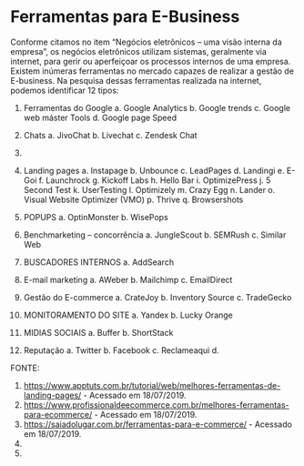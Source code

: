# Ferramentas para E-Business

Conforme citamos no item “Negócios eletrônicos – uma visão interna da empresa”, os negócios  eletrônicos utilizam sistemas, geralmente via internet, para gerir ou aperfeiçoar os processos internos de uma empresa. Existem inúmeras ferramentas no mercado capazes de realizar a gestão de E-business.
Na pesquisa dessas ferramentas realizada na internet, podemos identificar 12 tipos: 
1)	Ferramentas do Google
a.	Google Analytics
b.	Google trends
c.	Google web máster Tools
d.	Google page Speed
2)	Chats
a.	JivoChat
b.	Livechat
c.	Zendesk Chat
3)	
4)	Landing pages
a.	Instapage
b.	Unbounce
c.	LeadPages
d.	Landingi
e.	E-Goi
f.	Launchrock
g.	Kickoff Labs
h.	Hello Bar
i.	OptimizePress
j.	5 Second Test
k.	UserTesting 
l.	Optimizely 
m.	Crazy Egg
n.	Lander
o.	Visual Website Optimizer (VMO)
p.	Thrive
q.	Browsershots

5)	POPUPS
a.	OptinMonster
b.	WisePops

6)	Benchmarketing – concorrência 
a.	JungleScout
b.	SEMRush
c.	Similar Web

7)	BUSCADORES INTERNOS
a.	AddSearch

8)	E-mail marketing
a.	AWeber
b.	Mailchimp
c.	EmailDirect
9)	 Gestão do E-commerce
a.	CrateJoy
b.	Inventory Source
c.	TradeGecko

10)	 MONITORAMENTO DO SITE
a.	Yandex
b.	Lucky Orange

11)	MIDIAS SOCIAIS
a.	Buffer
b.	ShortStack

12)	  Reputação
a.	Twitter
b.	Facebook
c.	Reclameaqui
d.	

FONTE:
1)	https://www.apptuts.com.br/tutorial/web/melhores-ferramentas-de-landing-pages/ - Acessado em 18/07/2019.
2)	https://www.profissionaldeecommerce.com.br/melhores-ferramentas-para-ecommerce/   - Acessado em 18/07/2019.
3)	https://saiadolugar.com.br/ferramentas-para-e-commerce/ -  Acessado em 18/07/2019.
4)	
5)	
